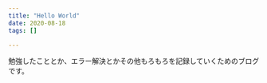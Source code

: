 ```yaml
---
title: "Hello World"
date: 2020-08-18
tags: []

---
```


勉強したこととか、エラー解決とかその他もろもろを記録していくためのブログです。



